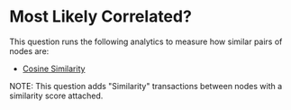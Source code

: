 # Most Likely Correlated?

This question runs the following analytics to measure how similar pairs
of nodes are:

-   [Cosine
    Similarity](../ext/docs/CoreAnalyticView/analytic-cosine-similarity.md)

NOTE: This question adds "Similarity" transactions between nodes with a
similarity score attached.
